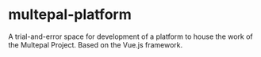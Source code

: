 # multepal-platform
A trial-and-error space for development of a platform to house the work of the Multepal Project. Based on the Vue.js framework.
